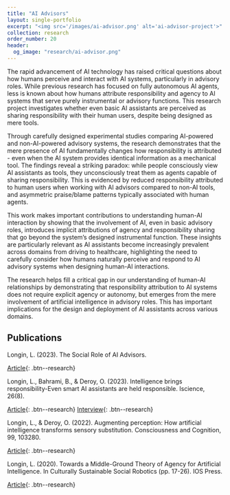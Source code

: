 ```yaml
---
title: "AI Advisors"
layout: single-portfolio
excerpt: "<img src='/images/ai-advisor.png' alt='ai-advisor-project'>"
collection: research
order_number: 20
header: 
  og_image: "research/ai-advisor.png"
---
```


The rapid advancement of AI technology has raised critical questions about how humans perceive and interact with AI systems, particularly in advisory roles. While previous research has focused on fully autonomous AI agents, less is known about how humans attribute responsibility and agency to AI systems that serve purely instrumental or advisory functions. This research project investigates whether even basic AI assistants are perceived as sharing responsibility with their human users, despite being designed as mere tools.

Through carefully designed experimental studies comparing AI-powered and non-AI-powered advisory systems, the research demonstrates that the mere presence of AI fundamentally changes how responsibility is attributed - even when the AI system provides identical information as a mechanical tool. The findings reveal a striking paradox: while people consciously view AI assistants as tools, they unconsciously treat them as agents capable of sharing responsibility. This is evidenced by reduced responsibility attributed to human users when working with AI advisors compared to non-AI tools, and asymmetric praise/blame patterns typically associated with human agents.

This work makes important contributions to understanding human-AI interaction by showing that the involvement of AI, even in basic advisory roles, introduces implicit attributions of agency and responsibility sharing that go beyond the system’s designed instrumental function. These insights are particularly relevant as AI assistants become increasingly prevalent across domains from driving to healthcare, highlighting the need to carefully consider how humans naturally perceive and respond to AI advisory systems when designing human-AI interactions.

The research helps fill a critical gap in our understanding of human-AI relationships by demonstrating that responsibility attribution to AI systems does not require explicit agency or autonomy, but emerges from the mere involvement of artificial intelligence in advisory roles. This has important implications for the design and deployment of AI assistants across various domains.

## Publications

Longin, L. (2023). The Social Role of AI Advisors. 

[Article](https://edoc.ub.uni-muenchen.de/32546/){: .btn--research}

Longin, L., Bahrami, B., & Deroy, O. (2023). Intelligence brings responsibility-Even smart AI assistants are held responsible. Iscience, 26(8).

[Article](https://www.cell.com/iscience/fulltext/S2589-0042(23)01571-7){: .btn--research}
[Interview](https://mi3.info/blog-post/the-blurred-lines-of-responsibility-how-people-perceive-ai-assistants/){: .btn--research}

Longin, L., & Deroy, O. (2022). Augmenting perception: How artificial intelligence transforms sensory substitution. Consciousness and Cognition, 99, 103280. 

[Article](https://www.sciencedirect.com/science/article/pii/S1053810022000125){: .btn--research}

Longin, L. (2020). Towards a Middle-Ground Theory of Agency for Artificial Intelligence. In Culturally Sustainable Social Robotics (pp. 17-26). IOS Press. 

[Article](https://ebooks.iospress.nl/doi/10.3233/FAIA200897){: .btn--research}


